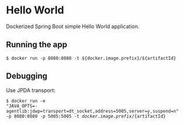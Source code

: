 # Hello World

Dockerized Spring Boot simple Hello World application.

<h2>Running the app</h2>
<code>$ docker run -p 8080:8080 -t ${docker.image.prefix}/${artifactId}</code>
<h2>Debugging</h2>
Use JPDA transport:

<code>$ docker run -e "JAVA_OPTS=-agentlib:jdwp=transport=dt_socket,address=5005,server=y,suspend=n" -p 8080:8080 -p 5005:5005 -t ${docker.image.prefix}/${artifactId}</code>